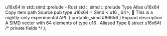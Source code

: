 u16x64 in std::simd::prelude - Rust
std
::
simd
::
prelude
Type Alias
u16x64
Copy item path
Source
pub type u16x64 =
Simd
<
u16
, 64>;
🔬
This is a nightly-only experimental API. (
portable_simd
#86656
)
Expand description
A SIMD vector with 64 elements of type
u16
.
Aliased Type
§
struct u16x64(
/* private fields */
);